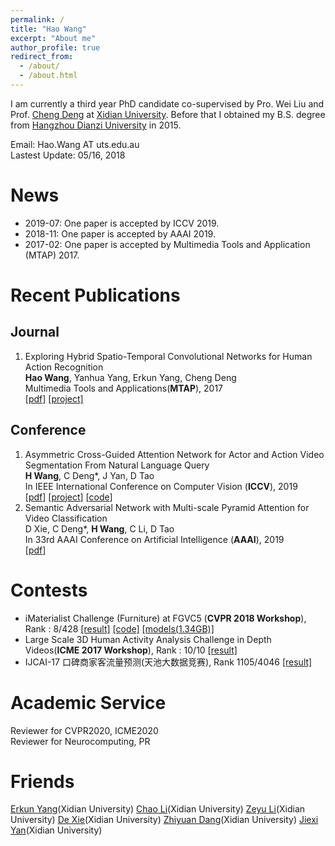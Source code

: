 ```yaml
---
permalink: /
title: "Hao Wang"
excerpt: "About me"
author_profile: true
redirect_from: 
  - /about/
  - /about.html
---
```


I am currently a third year PhD candidate co-supervised by Pro. Wei Liu and Prof. [Cheng Deng](http://see.xidian.edu.cn/faculty/chdeng/) at [Xidian University](http://www.xidian.edu.cn/). Before that I obtained my B.S. degree from [Hangzhou Dianzi University](http://www.hdu.edu.cn/) in 2015.

Email: Hao.Wang AT uts.edu.au  
Lastest Update: 05/16, 2018

News
======
* 2019-07: One paper is accepted by ICCV 2019.
* 2018-11: One paper is accepted by AAAI 2019.
* 2017-02: One paper is accepted by Multimedia Tools and Application (MTAP) 2017. 


Recent Publications
======

Journal
------
1. Exploring Hybrid Spatio-Temporal Convolutional Networks for Human Action Recognition    
**Hao Wang**, Yanhua Yang, Erkun Yang, Cheng Deng     
Multimedia Tools and Applications(**MTAP**), 2017    
[[pdf]](https://link.springer.com/content/pdf/10.1007%2Fs11042-017-4514-3.pdf) [[project]](https://haowang1992.github.io/publication/2017-07-01-Exploring_Hybrid_Spatio-Temporal_Convolutional_Networks_for_Human_Action_Recognition) 

Conference
------
1. Asymmetric Cross-Guided Attention Network for Actor and Action Video Segmentation From Natural Language Query  
**H Wang**, C Deng*, J Yan, D Tao  
In IEEE International Conference on Computer Vision (**ICCV**), 2019  
[[pdf](/files/ICCV19/acga.pdf)] [[project](https://haowang1992.github.io/publication/2019-07-01-Asymmetric_Cross-Guided_Attention_Network_for_Actor_and_Action_Video_Segmentation_From_Natural_Language_wqQuery)] [[code]()]  
2. Semantic Adversarial Network with Multi-scale Pyramid Attention for Video Classification  
D Xie, C Deng*, **H Wang**, C Li, D Tao  
In 33rd AAAI Conference on Artificial Intelligence (**AAAI**), 2019  
[[pdf](https://arxiv.org/pdf/1903.02155.pdf)]      

Contests
======
* iMaterialist Challenge (Furniture) at FGVC5 (**CVPR 2018 Workshop**), Rank : 8/428 [[result]](https://www.kaggle.com/c/imaterialist-challenge-furniture-2018/leaderboard) [[code]](https://github.com/haowang1992/imaterialist2018) [[models(1.34GB)]](https://pan.baidu.com/s/1bA353cQcfm2jrv40G4n0aA)  
* Large Scale 3D Human Activity Analysis Challenge in Depth Videos(**ICME 2017 Workshop**), Rank : 10/10 [[result]](http://www.icst.pku.edu.cn/struct/icmew2017/result.html)  
* IJCAI-17 口碑商家客流量预测(天池大数据竞赛), Rank 1105/4046 [[result]](/files/Contests/IJCAI17-KouBei/IJCAI17-KouBei.pdf)


Academic Service
======
Reviewer for CVPR2020, ICME2020  
Reviewer for Neurocomputing, PR  



 
Friends
======
[Erkun Yang](https://yangerkun.github.io/)(Xidian University) [Chao Li](https://chaoli1991.github.io/)(Xidian University) [Zeyu Li](https://zeyuli1990.github.io/)(Xidian University) [De Xie](https://shadowxiede.github.io/)(Xidian University) [Zhiyuan Dang](https://zhiyuandang.github.io/)(Xidian University) [Jiexi Yan](https://JiexiYan.github.io)(Xidian University)
